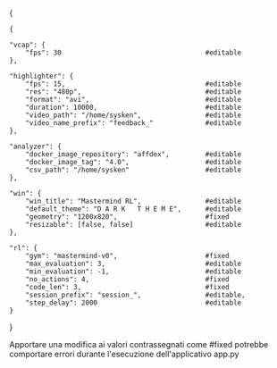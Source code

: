 {

	{

	"vcap": {
		"fps": 30                                    #editable
	},

	"highlighter": {
		"fps": 15,                                   #editable
		"res": "480p",                               #editable
		"format": "avi",                             #editable
		"duration": 10000,                           #editable
		"video_path": "/home/sysken",                #editable
		"video_name_prefix": "feedback_"             #editable
	},

	"analyzer": {
		"docker_image_repository": "affdex",         #editable
		"docker_image_tag": "4.0",                   #editable
		"csv_path": "/home/sysken"                   #editable
	},

	"win": {
		"win_title": "Mastermind RL",                #editable
		"default_theme": "D A R K   T H E M E",      #editable
		"geometry": "1200x820",                      #fixed
		"resizable": [false, false]                  #editable 
	},

	"rl": {
		"gym": "mastermind-v0",                      #fixed
		"max_evaluation": 3,                         #editable
		"min_evaluation": -1,                        #editable
		"no_actions": 4,                             #fixed
		"code_len": 3,                               #fixed
		"session_prefix": "session_",                #editable,
		"step_delay": 2000                           #editable        
	}

}

Apportare una modifica ai valori contrassegnati come #fixed potrebbe comportare errori
durante l'esecuzione dell'applicativo app.py